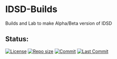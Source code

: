 # IDSD-Builds
Builds and Lab to make Alpha/Beta version of IDSD

## Status:
[![License](https://img.shields.io/github/license/kanaede/IDSD-Builds?style=for-the-badge)](LICENSE)
[![Repo size](https://img.shields.io/github/repo-size/Kanaede/IDSD-Builds?logo=amp&logoColor=white&style=for-the-badge)](#)
[![Commit](https://img.shields.io/github/commit-activity/m/Kanaede/IDSD-Builds?style=for-the-badge)](#)
[![Last Commit](https://img.shields.io/github/last-commit/kanaede/idsd-builds?style=for-the-badge)](#)
